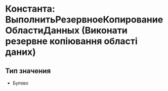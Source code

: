 ﻿# Константа: ВыполнитьРезервноеКопированиеОбластиДанных (Виконати резервне копіювання області даних)

## Тип значения

- Булево

